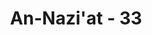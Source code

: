 ---
title: "An-Nazi'at - 33"
no: 33
arabic_no: ٣٣
ayah: مَتَاعًا لَّكُمْ وَلِاَنْعَامِكُمْۗ
translation: "(Semua itu) untuk kesenanganmu dan untuk hewan-hewan ternakmu."
tafsir: "Semuanya itu untuk kesenangan manusia dan hewan-hewan ternaknya. Dengan demikian, manusia dan hewan-hewan itu dapat hidup dengan tenang dan mencari rezeki dengan melakukan berbagai kegiatan.\n\nHal ini juga dijelaskan dalam firman Allah yang lain:\n\nDialah yang telah menurunkan air (hujan) dari langit untuk kamu, sebagiannya menjadi minuman dan sebagiannya (menyuburkan) tumbuhan, padanya kamu menggembalakan ternakmu. (an-Nahl/16: 10)\n\nSetelah mempelajari kandungan ayat-ayat tersebut yang ditujukan untuk meyakinkan tentang adanya hari kebangkitan, maka sepatutnya menjadi bahan renungan bahwa Tuhan yang telah menciptakan manusia dan menciptakan apa-apa yang diperlukan untuk kehidupannya, yang telah mengangkat langit di atas dan menghamparkan bumi di bawah, tidakkah berkuasa untuk membangkitkan manusia kembali pada hari Kiamat? Pantaskah Allah membiarkan manusia melakukan perbuatan yang sia-sia setelah menyiapkan sarana bagi mereka dan menghimpun kebaikan-kebaikan yang melimpah ruah itu untuk mereka?"
---